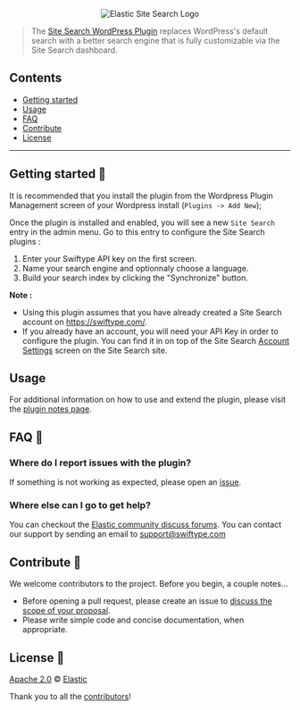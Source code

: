 <p align="center"><img src="https://github.com/swiftype/swiftype-wordpress-php/blob/master/logo-site-search.png?raw=true" alt="Elastic Site Search Logo"></p>

> The [Site Search WordPress Plugin](https://swiftype.com/wordpress) replaces WordPress's default search with a better search engine that is fully customizable via the Site Search dashboard.

## Contents

- [Getting started](#getting-started-)
- [Usage](#usage)
- [FAQ](#faq-)
- [Contribute](#contribute-)
- [License](#license-)

***

## Getting started 🐣


It is recommended that you install the plugin from the Wordpress Plugin Management screen of your Wordpress install (`Plugins -> Add New`);

Once the plugin is installed and enabled, you will see a new `Site Search` entry in the admin menu. Go to this entry to configure the Site Search plugins :

  1. Enter your Swiftype API key on the first screen.
  3. Name your search engine and optionnaly choose a language.
  3. Build your search index by clicking the "Synchronize" button.

**Note :**
  * Using this plugin assumes that you have already created a Site Search account on https://swiftype.com/.
  * If you already have an account, you will need your API Key in order to configure the plugin. You can find it in on top of the Site Search [Account Settings](https://app.swiftype.com/settings/account) screen on the Site Search site.

## Usage

For additional information on how to use and extend the plugin, please
visit the [plugin notes
page](https://wordpress.org/plugins/swiftype-search/other_notes/).

## FAQ 🔮

### Where do I report issues with the plugin?

If something is not working as expected, please open an [issue](https://github.com/swiftype/swiftype-wordpress/issues/new).

### Where else can I go to get help?

You can checkout the [Elastic community discuss forums](https://discuss.elastic.co/c/site-search). You can contact our support by sending an email to support@swiftype.com

## Contribute 🚀

We welcome contributors to the project. Before you begin, a couple notes...

+ Before opening a pull request, please create an issue to [discuss the scope of your proposal](https://github.com/swiftype/swiftype-wordpress/issues).
+ Please write simple code and concise documentation, when appropriate.

## License 📗

[Apache 2.0](https://github.com/swiftype/swiftype-wordpress/blob/master/LICENSE) © [Elastic](https://github.com/elastic)

Thank you to all the [contributors](https://github.com/swiftype/swiftype-wordpress/graphs/contributors)!
